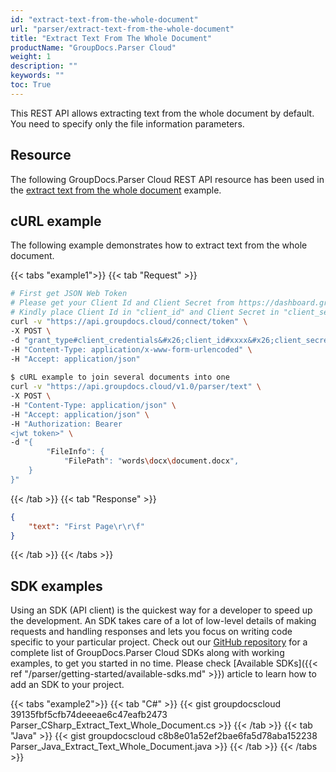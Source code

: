```yaml
---
id: "extract-text-from-the-whole-document"
url: "parser/extract-text-from-the-whole-document"
title: "Extract Text From The Whole Document"
productName: "GroupDocs.Parser Cloud"
weight: 1
description: ""
keywords: ""
toc: True
---
```


This REST API allows extracting text from the whole document by default. You need to specify only the file information parameters.

## Resource

The following GroupDocs.Parser Cloud REST API resource has been used in the [extract text from the whole document](https://apireference.groupdocs.cloud/parser/#/Parse/Text) example.

## cURL example

The following example demonstrates how to extract text from the whole document.

{{< tabs "example1">}}
{{< tab "Request" >}}

```bash
# First get JSON Web Token
# Please get your Client Id and Client Secret from https://dashboard.groupdocs.cloud/applications.
# Kindly place Client Id in "client_id" and Client Secret in "client_secret" argument.
curl -v "https://api.groupdocs.cloud/connect/token" \
-X POST \
-d "grant_type#client_credentials&#x26;client_id#xxxx&#x26;client_secret#xxxx" \
-H "Content-Type: application/x-www-form-urlencoded" \
-H "Accept: application/json"
  
$ cURL example to join several documents into one
curl -v "https://api.groupdocs.cloud/v1.0/parser/text" \
-X POST \
-H "Content-Type: application/json" \
-H "Accept: application/json" \
-H "Authorization: Bearer 
<jwt token>" \
-d "{
        "FileInfo": {
            "FilePath": "words\docx\document.docx",
    }
}"
```

{{< /tab >}}
{{< tab "Response" >}}

```json
{
    "text": "First Page\r\r\f"
}
```

{{< /tab >}}
{{< /tabs >}}

## SDK examples

Using an SDK (API client) is the quickest way for a developer to speed up the development. An SDK takes care of a lot of low-level details of making requests and handling responses and lets you focus on writing code specific to your particular project. Check out our [GitHub repository](https://github.com/groupdocs-parser-cloud) for a complete list of GroupDocs.Parser Cloud SDKs along with working examples, to get you started in no time. Please check [Available SDKs]({{< ref "/parser/getting-started/available-sdks.md" >}}) article to learn how to add an SDK to your project.

{{< tabs "example2">}}
{{< tab "C#" >}}
{{< gist groupdocscloud 39135fbf5cfb74deeeae6c47eafb2473 Parser_CSharp_Extract_Text_Whole_Document.cs >}}
{{< /tab >}}
{{< tab "Java" >}}
{{< gist groupdocscloud c8b8e01a52ef2bae6fa5d78aba152238 Parser_Java_Extract_Text_Whole_Document.java >}}
{{< /tab >}}
{{< /tabs >}}

